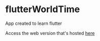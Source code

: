 # flutterWorldTime
App created to learn flutter

Access the web version that's hosted [here](https://george-paul.github.io/flutter-WorldTime/)

